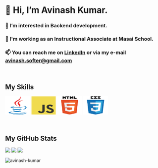 # 👋 Hi, I’m Avinash Kumar.
### 👀 I’m interested in Backend development.
### 🌱 I'm working as an Instructional Associate at Masai School.
<!--#### 💞️ I’m looking to collaborate on ... -->
### 📫 You can reach me on [LinkedIn](https://www.linkedin.com/in/avinash-kumar-42a548237/) or via my e-mail avinash.softer@gmail.com

<!---
avinash-here/avinash-here is a ✨ special ✨ repository because its `README.md` (this file) appears on your GitHub profile.
You can click the Preview link to take a look at your changes.
--->

<br>

## My Skills  
<p>
  
<img src="https://raw.githubusercontent.com/devicons/devicon/master/icons/java/java-original.svg" alt="css3" width="80" height="60"/> 
<img src="https://raw.githubusercontent.com/devicons/devicon/master/icons/javascript/javascript-original.svg" alt="javascript" width="80" height="60"/>

<img src="https://raw.githubusercontent.com/devicons/devicon/master/icons/html5/html5-original-wordmark.svg" alt="html5" width="80" height="60"/>
<img src="https://raw.githubusercontent.com/devicons/devicon/master/icons/css3/css3-original-wordmark.svg" alt="css3" width="80" height="60"/>

</p>

<br>

## My GitHub Stats

<!--  GitHub Stats   -->
<img src = "https://github-readme-stats.vercel.app/api?username=avinash-here&show_icons=true&theme=react&hide_border=true&bg_color=0F1000">



<!--  Most Used Languages    -->
<img src = "https://github-readme-stats.vercel.app/api/top-langs/?username=avinash-here&langs_count=8&count_private=true&layout=compact&theme=react&hide_border=true&bg_color=0D1117">


<!--  Streak Stats  -->
<img src = "https://github-readme-streak-stats.herokuapp.com/?user=avinash-here&theme=tokyonight&bg_color=0D1117">


<!-- Profile Views -->

<p> <img src="https://komarev.com/ghpvc/?username=avinash-here&label=Profile%20Views&color=000000&style=flat" alt="avinash-kumar" /> </p>
<!-- <h2> <img src="https://komarev.com/ghpvc/?username=avinash-here&label=Profile%20Views&color=000000&style=flat" alt="avinash-kumar" /> </h2> -->


